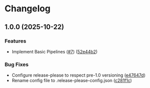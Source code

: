 # Changelog

## 1.0.0 (2025-10-22)


### Features

* Implement Basic Pipelines ([#7](https://github.com/Ksuzi/mirai-ui/issues/7)) ([52e44b2](https://github.com/Ksuzi/mirai-ui/commit/52e44b266e17a01f16bcc23b9c4c8bbdc258a8b5))


### Bug Fixes

* Configure release-please to respect pre-1.0 versioning ([e47647d](https://github.com/Ksuzi/mirai-ui/commit/e47647d932b87e26f527ae1af02c848b4144c400))
* Rename config file to .release-please-config.json ([c281f1c](https://github.com/Ksuzi/mirai-ui/commit/c281f1c1ad2db52c28de10144dfbf3dbaa716181))
